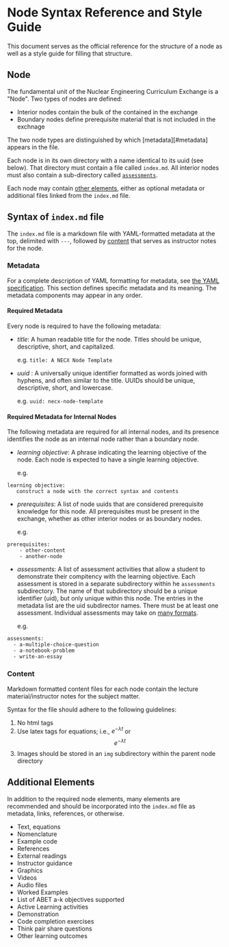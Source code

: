 # Node Syntax Reference and Style Guide

This document serves as the official reference for the structure of a node as
well as a style guide for filling that structure.

## Node

The fundamental unit of the Nuclear Engineering Curriculum Exchange is a
"Node".  Two types of nodes are defined:

* Interior nodes contain the bulk of the contained in the exchange
* Boundary nodes define prerequisite material that is not included in the exchnage

The two node types are distinguished by which [metadata][#metadata] appears in
the file.

Each node is in its own directory with a name identical to its uuid (see
below).  That directory must contain a file called `index.md`.  All interior
nodes must also contain a sub-directory called
[`assessments`](assessment-formats.md).

Each node may contain [other elements](#additional-elements), either as
optional metadata or additional files linked from the `index.md` file.

## Syntax of `index.md` file

The `index.md` file is a markdown file with YAML-formatted metadata at the
top, delimited with `---`, followed by [content](#content) that serves as
instructor notes for the node.

### Metadata

For a complete description of YAML formatting for metadata, see
[the YAML specification](http://www.yaml.org/spec/1.2/spec.html).  This
section defines specific metadata and its meaning.  The metadata components
may appear in any order.

#### Required Metadata

Every node is required to have the following metadata:

* _title_: A human readable title for the node.  Titles should be unique,
  descriptive, short, and capitalized.

  e.g. `title: A NECX Node Template`

* _uuid_ : A universally unique identifier formatted as words joined with
  hyphens, and often similar to the title.  UUIDs should be unique,
  descriptive, short, and lowercase.

  e.g. `uuid: necx-node-template`

#### Required Metadata for Internal Nodes

The following metadata are required for all internal nodes, and its presence
identifies the node as an internal node rather than a boundary node.

* _learning objective_: A phrase indicating the learning objective of the
  node.  Each node is expected to have a single learning objective.

  e.g.
```
learning objective:
   construct a node with the correct syntax and contents
```

* _prerequisites_: A list of node uuids that are considered prerequisite
  knowledge for this node.  All prerequisites must be present in the exchange,
  whether as other interior nodes or as boundary nodes.

  e.g.
```
prerequisites:
    - other-content
    - another-node
```

* _assessments_: A list of assessment activities that allow a student to
  demonstrate their compitency with the learning objective.  Each assessment
  is stored in a separate subdirectory within he `assessments` subdirectory.
  The name of that subdirectory should be a unique identifier (uid), but only
  unique within this node.  The entries in the metadata list are the uid
  subdirector names.  There must be at least one assessment.  Individual
  assessments may take on [many formats](assessement-formats.md).

  e.g.
```
assessments:
  - a-multiple-choice-question
  - a-notebook-problem
  - write-an-essay
```

### Content

Markdown formatted content files for each node contain the lecture
material/instructor notes for the subject matter.

Syntax for the file should adhere to the following guidelines:
1. No html tags
2. Use latex tags for equations; i.e., $e^{-\lambda t}$ or $$e^{-\lambda t}$$
3. Images should be stored in an `img` subdirectory within the parent node directory


## Additional Elements

In addition to the required node elements, many elements are recommended and
should be incorporated into the `index.md` file as metadata, links,
references, or otherwise.

- Text, equations
- Nomenclature
- Example code
- References
- External readings
- Instructor guidance
- Graphics
- Videos
- Audio files
- Worked Examples
- List of ABET a-k objectives supported
- Active Learning activities
- Demonstration
- Code completion exercises
- Think pair share questions
- Other learning outcomes
